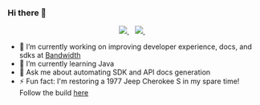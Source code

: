 ### Hi there 👋

<p align="center">
  <a href="https://www.linkedin.com/in/ajrice6713/">
    <img src="https://img.shields.io/badge/linkedin-%230077B5.svg?&style=for-the-badge&logo=linkedin&logoColor=white" />
  </a>&nbsp;&nbsp;
  <a href="https://instagram.com/ajrice6713">
    <img src="https://img.shields.io/badge/instagram-%23E4405F.svg?&style=for-the-badge&logo=instagram&logoColor=white" />        
  </a>&nbsp;&nbsp;
</p>


- 🔭 I’m currently working on improving developer experience, docs, and sdks at [Bandwidth](https://github.com/Bandwidth/)
- 🌱 I’m currently learning Java
- 💬 Ask me about automating SDK and API docs generation
- ⚡ Fun fact: I'm restoring a 1977 Jeep Cherokee S in my spare time! Follow the build [here](https://instagram.com/yona_cherokee)
